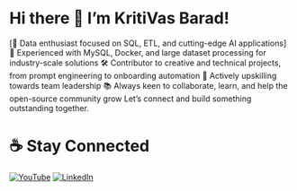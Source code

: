 # Hi there 👋 I’m KritiVas Barad!

[🚀 Data enthusiast focused on SQL, ETL, and cutting-edge AI applications]
💼 Experienced with MySQL, Docker, and large dataset processing for industry-scale solutions
🛠️ Contributor to creative and technical projects, from prompt engineering to onboarding automation
🎯 Actively upskilling towards team leadership
📚 Always keen to collaborate, learn, and help the open-source community grow
Let’s connect and build something outstanding together.

# ☕️ Stay Connected

[![YouTube](https://img.shields.io/badge/YouTube-%23FF0000.svg?style=for-the-badge&logo=youtube&logoColor=white)](https://www.youtube.com/@kritivasbarad)
[![LinkedIn](https://img.shields.io/badge/LinkedIn-%230077B5.svg?style=for-the-badge&logo=linkedin&logoColor=white)](https://linkedin.com/in/kritivasbarad)

